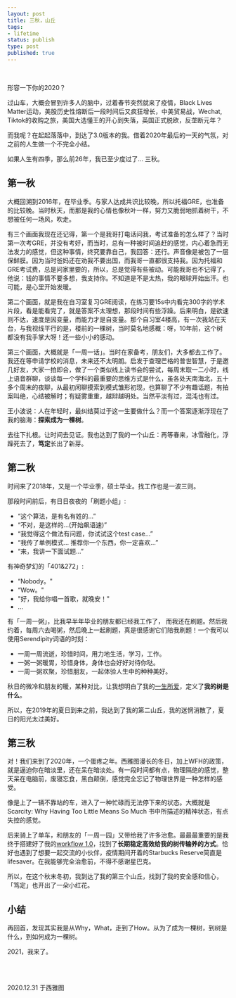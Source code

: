 ```yaml
--- 
layout: post
title: 三秋，山丘
tags: 
- lifetime
status: publish
type: post
published: true
---
```


<br>
	

形容一下你的2020？

过山车，大概会冒到许多人的脑中，过着春节突然就来了疫情，Black Lives Matter运动，美股历史性熔断后一段时间后又疯狂增长，中美贸易战，Wechat, Tiktok的收购之旅，美国大选懂王的开心到失落，英国正式脱欧，反垄断元年？

而我呢？在起起落落中，到达了3.0版本的我。借着2020年最后的一天的气氛，对之前的人生做一个不完全小结。

如果人生有四季，那么前26年，我已至少度过了... 三秋。

## 第一秋

大概回溯到2016年，在毕业季。与家人达成共识比较晚，所以托福GRE，也准备的比较晚。当时秋天，而那是我的心情也像秋叶一样，努力又脆弱地抓着树干，不想被任何一场风，吹走。

有三个画面我现在还记得，第一个是我哥打电话问我，考试准备的怎么样了？当时第一次考GRE，并没有考好，而当时，总有一种被时间追赶的感觉，内心着急而无法发力的感觉，但这种事情，终究要靠自己，我回答：还行。声音像是被包了一层保鲜膜。因为当时爸妈还在劝我不要出国，而我哥一直都很支持我。因为托福和GRE考试费，总是问家里要的，所以，总是觉得有些被动。可能我哥也不记得了，他说：钱的事情不要多想，我支持你。不知道是不是太热，我的眼球开始出汗。也可能，是心里开始发暖。

第二个画面，就是我在自习室复习GRE阅读，在练习要15s中内看完300字的学术片段，看是能看完了，就是答案不太理想，那段时间有些浮躁。后来明白，是欲速则不达，速度是因变量，而能力才是自变量。那个自习室4楼高，有一次我站在天台，与我视线平行的是，楼前的一棵树，当时莫名地感概：呀，10年前，这个树都没有我手掌大呀！还一些小小的感动。

第三个画面，大概就是「一周一话」。当时在家备考，朋友们，大多都去工作了。我还在等申请学校的消息，未来还不太明朗。启发于查理芒格的普世智慧，于是邀几好友，大家一拍即合，做了一个类似线上读书会的尝试，每周末取一二小时，线上语音群聊，谈谈每一个学科的最重要的思维方式是什么，虽各处天南海北，五十多个周末的夜聊，从最初闲聊摸索到模式雏形初现，也算聊了不少有趣话题，有拍案叫绝，心结被解时；有疑雾重重，越辩越明处。当然平淡有过，混沌也有过。

王小波说：人在年轻时，最纠结莫过于这一生要做什么？而一个答案逐渐浮现在了我的脑海：**探索成为一棵树**。

去往下扎根。让时间去见证。我也达到了我的一个山丘：再等春来，冰雪融化，浮躁死去了，**笃定**长出了新芽。

## 第二秋

时间来了2018年，又是一个毕业季，硕士毕业。找工作也是一波三则。

那段时间前后，有日日夜夜的「刷题小组」:

* “这个算法，是有名有姓的…”
* “不对，是这样的…(开始飙语速)”
* “我觉得这个做法有问题，你试试这个test case…”
* “我传了单例模式… 推荐你一个东西，你一定喜欢…”
* “来，我讲一下面试题…”

有神奇梦幻的「401&272」:

* “Nobody。"
* “Wow。"
* "好，我给你唱一首歌，就晚安！"
* ...

有「一周一粥」，比我早半年毕业的朋友都已经我工作了， 而我还在刷题。然后我约着，每周六去喝粥，然后晚上一起刷题，真是很感谢它们陪我刷题！一个我可以使用Serendipity词语的时刻：

* 一周一周流逝，珍惜时间，用力地生活，学习，工作。
* 一粥一粥暖胃，珍惜身体，身体也会好好对待你哒。
* 一周一粥欢聚，珍惜朋友，一起体验人生中的种种美好。

秋日的微冷和朋友的暖，某种对比，让我想明白了我的[一生所爱](https://willwang.cc/2019/01/life-README)，定义了**我的树是什么**。

所以，在2019年的夏日到来之前，我达到了我的第二山丘，我的迷惘消散了，夏日的阳光太过美好。

## 第三秋

对！我们来到了2020年，一个蛋疼之年。西雅图漫长的冬日，加上WFH的政策，就是逼迫你在暗淡里，还在呆在暗淡处。有一段时间都有点，物理隔绝的感觉，整天呆在电脑前，废寝忘食，黑白颠倒，感觉完全忘记了物理世界是一种怎样的感受。

像是上了一辆不靠站的车，进入了一种忙碌而无法停下来的状态。大概就是 Scarcity: Why Having Too Little Means So Much 书中所描述的精神状态，有点失控的感觉。

后来骑上了单车，和朋友的「一周一园」又带给我了许多治愈。最最最重要的是我终于搭建好了我的[workflow 1.0](https://github.com/willwang-x/workflow)，找到了**长期稳定高效给我的树传输养的方式**。恰好也遇到了想要一起交流的小伙伴，疫情期间开着的Starbucks Reserve简直是lifesaver。在我能够完全治愈前，不得不感谢星巴克。

所以，在这个秋末冬初，我到达了我的第三个山丘，找到了我的安全感和信心，「笃定」也开出了一朵小红花。

## 小结

再回首，发现其实我是从Why，What，走到了How。从为了成为一棵树，到树是什么，到如何成为一棵树。

2021，我来了。

<br>
<br>

2020.12.31 于西雅图